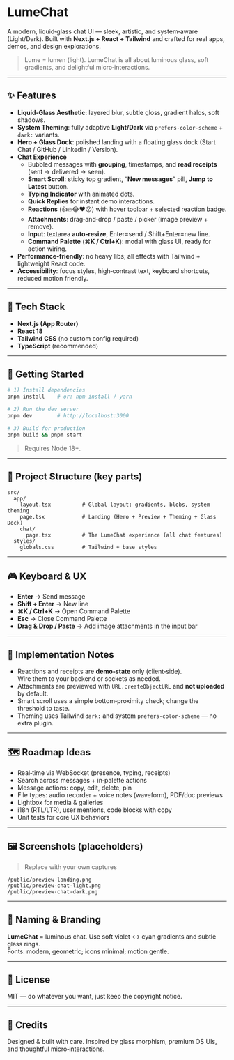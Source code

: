 
# LumeChat

A modern, liquid‑glass chat UI — sleek, artistic, and system‑aware (Light/Dark). Built with **Next.js + React + Tailwind** and crafted for real apps, demos, and design explorations.

> Lume = lumen (light). LumeChat is all about luminous glass, soft gradients, and delightful micro‑interactions.

---

## ✨ Features

- **Liquid‑Glass Aesthetic**: layered blur, subtle gloss, gradient halos, soft shadows.
- **System Theming**: fully adaptive **Light/Dark** via `prefers-color-scheme` + `dark:` variants.
- **Hero + Glass Dock**: polished landing with a floating glass dock (Start Chat / GitHub / LinkedIn / Version).
- **Chat Experience**
  - Bubbled messages with **grouping**, timestamps, and **read receipts** (sent → delivered → seen).
  - **Smart Scroll**: sticky top gradient, “**New messages**” pill, **Jump to Latest** button.
  - **Typing Indicator** with animated dots.
  - **Quick Replies** for instant demo interactions.
  - **Reactions** (👍🔥😂❤️😮) with hover toolbar + selected reaction badge.
  - **Attachments**: drag‑and‑drop / paste / picker (image preview + remove).
  - **Input**: textarea **auto‑resize**, Enter=send / Shift+Enter=new line.
  - **Command Palette** (**⌘K / Ctrl+K**): modal with glass UI, ready for action wiring.
- **Performance‑friendly**: no heavy libs; all effects with Tailwind + lightweight React code.
- **Accessibility**: focus styles, high‑contrast text, keyboard shortcuts, reduced motion friendly.

---

## 🧱 Tech Stack

- **Next.js (App Router)**
- **React 18**
- **Tailwind CSS** (no custom config required)
- **TypeScript** (recommended)

---

## 🚀 Getting Started

```bash
# 1) Install dependencies
pnpm install    # or: npm install / yarn

# 2) Run the dev server
pnpm dev        # http://localhost:3000

# 3) Build for production
pnpm build && pnpm start
```

> Requires Node 18+.

---

## 📂 Project Structure (key parts)

```
src/
  app/
    layout.tsx          # Global layout: gradients, blobs, system theming
    page.tsx            # Landing (Hero + Preview + Theming + Glass Dock)
    chat/
      page.tsx          # The LumeChat experience (all chat features)
  styles/
    globals.css         # Tailwind + base styles
```

---

## 🎮 Keyboard & UX

- **Enter** → Send message  
- **Shift + Enter** → New line  
- **⌘K / Ctrl+K** → Open Command Palette  
- **Esc** → Close Command Palette  
- **Drag & Drop / Paste** → Add image attachments in the input bar

---

## 🧪 Implementation Notes

- Reactions and receipts are **demo‑state** only (client‑side).  
  Wire them to your backend or sockets as needed.
- Attachments are previewed with `URL.createObjectURL` and **not uploaded** by default.
- Smart scroll uses a simple bottom‑proximity check; change the threshold to taste.
- Theming uses Tailwind `dark:` and system `prefers-color-scheme` — no extra plugin.

---

## 🗺️ Roadmap Ideas

- Real‑time via WebSocket (presence, typing, receipts)
- Search across messages + in‑palette actions
- Message actions: copy, edit, delete, pin
- File types: audio recorder + voice notes (waveform), PDF/doc previews
- Lightbox for media & galleries
- i18n (RTL/LTR), user mentions, code blocks with copy
- Unit tests for core UX behaviors

---

## 🖼️ Screenshots (placeholders)

> Replace with your own captures

```
/public/preview-landing.png
/public/preview-chat-light.png
/public/preview-chat-dark.png
```

---

## 🔗 Naming & Branding

**LumeChat** = luminous chat. Use soft violet ↔ cyan gradients and subtle glass rings.  
Fonts: modern, geometric; icons minimal; motion gentle.

---

## 📜 License

MIT — do whatever you want, just keep the copyright notice.

---

## 🙌 Credits

Designed & built with care. Inspired by glass morphism, premium OS UIs, and thoughtful micro‑interactions.
